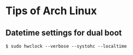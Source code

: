 # Tips of Arch Linux


## Datetime settings for dual boot

```
$ sudo hwclock --verbose --systohc --localtime
```
